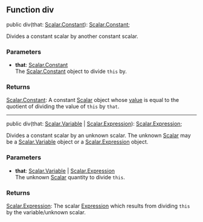 ## Function div

<declaration>

<flag class="public">public</flag> div(that: [Scalar.Constant](reference/v/0.2.1/quantities/Scalar.Constant)): [Scalar.Constant](reference/v/0.2.1/quantities/Scalar.Constant);

</declaration>

Divides a constant scalar by another constant scalar.

### Parameters
* **that**: [Scalar.Constant](reference/v/0.2.1/quantities/Scalar.Constant)<br>
 The [Scalar.Constant](reference/v/0.2.1/quantities/Scalar.Constant) object to divide `this` by.

### Returns
[Scalar.Constant](reference/v/0.2.1/quantities/Scalar.Constant):
A constant [Scalar](reference/v/0.2.1/quantities/Scalar) object whose [value](reference/v/0.2.1/core/definitions/Constant/value) is
equal to the quotient of dividing the value of `this` by `that`.

-------------------

<declaration>

<flag class="public">public</flag> div(that: [Scalar.Variable](reference/v/0.2.1/quantities/Scalar.Variable) | [Scalar.Expression](reference/v/0.2.1/quantities/Scalar.Expression)): [Scalar.Expression](reference/v/0.2.1/quantities/Scalar.Expression);

</declaration>

Divides a constant scalar by an unknown scalar. The unknown [Scalar](reference/v/0.2.1/quantities/Scalar) may be a
[Scalar.Variable](reference/v/0.2.1/quantities/Scalar.Variable) object or a [Scalar.Expression](reference/v/0.2.1/quantities/Scalar.Expression) object.

### Parameters
* **that**: [Scalar.Variable](reference/v/0.2.1/quantities/Scalar.Variable) | [Scalar.Expression](reference/v/0.2.1/quantities/Scalar.Expression)<br>
 The unknown [Scalar](reference/v/0.2.1/quantities/Scalar) quantity to divide `this`.

### Returns
[Scalar.Expression](reference/v/0.2.1/quantities/Scalar.Expression): The scalar [Expression](reference/v/0.2.1/core/definitions/Expression) which results from dividing `this` by the variable/unknown scalar.